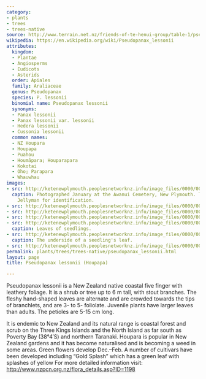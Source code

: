 ```yaml
---
category:
- plants
- trees
- trees-native
source: http://www.terrain.net.nz/friends-of-te-henui-group/table-1/pseudopanax-lessonii-houpapa.html
wikipedia: https://en.wikipedia.org/wiki/Pseudopanax_lessonii
attributes:
  kingdom:
  - Plantae
  - Angiosperms
  - Eudicots
  - Asterids
  order: Apiales
  family: Araliaceae
  genus: Pseudopanax
  species: P. lessonii
  binomial name: Pseudopanax lessonii
  synonyms:
  - Panax lessonii
  - Panax lessonii var. lessonii
  - Hedera lessonii
  - Cussonia lessonii
  common names:
  - NZ Houpara
  - Houpapa
  - Puahou
  - Houmāpara; Houparapara
  - Kokotai
  - Oho; Parapara
  - Whauwhau
images:
- src: http://ketenewplymouth.peoplesnetworknz.info/image_files/0000/0005/5749/Pseudopanax_lessonii..JPG
  caption: Photographed January at the Awanui Cemetery, New Plymouth. Thanks to Alan
    Jellyman for identification.
- src: http://ketenewplymouth.peoplesnetworknz.info/image_files/0000/0005/5739/Pseudopanax_lessonii.-007.JPG
- src: http://ketenewplymouth.peoplesnetworknz.info/image_files/0000/0005/5734/Pseudopanax_lessonii.-002.JPG
- src: http://ketenewplymouth.peoplesnetworknz.info/image_files/0000/0005/5729/Pseudopanax_lessonii.-001.JPG
- src: http://ketenewplymouth.peoplesnetworknz.info/image_files/0000/0004/5279/Pseudopanax_lessonii__NZ_Houpara-1.JPG
  caption: Leaves of seedlings.
- src: http://ketenewplymouth.peoplesnetworknz.info/image_files/0000/0004/5284/Pseudopanax_lessonii__NZ_Houpara-2.JPG
  caption: The underside of a seedling's leaf.
- src: http://ketenewplymouth.peoplesnetworknz.info/image_files/0000/0005/5744/Pseudopanax_lessonii.-008.JPG
permalink: plants/trees/trees-native/pseudopanax_lessonii.html
layout: page
title: Pseudopanax lessonii (Houpapa)

---
```

Pseudopanax lessonii is a New Zealand native coastal five finger with leathery foliage. It is a shrub or tree up to 6 m tall, with stout branches. The fleshy hand-shaped leaves are alternate and are crowded towards the tips of branchlets, and are 3- to 5- foliolate. Juvenile plants have larger leaves than adults. The petioles are 5-15 cm long.

It is endemic to New Zealand and its natural range is coastal forest and scrub on the Three Kings Islands and the North Island as far south as Poverty Bay (38°4′S) and northern Taranaki. Houpara is popular in New Zealand gardens and it has become naturalised and is becoming a weed in some areas.
Green flowers develop Dec.–Feb. 
A number of cultivars have been developed including “Gold Splash” which has a green leaf with splashes of yellow
For more detailed information visit: <a href="http://www.nzpcn.org.nz/flora_details.asp?ID=1198%20%20" target="_blank">http://www.nzpcn.org.nz/flora_details.asp?ID=1198 </a>

